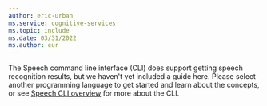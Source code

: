 ```yaml
---
author: eric-urban
ms.service: cognitive-services
ms.topic: include
ms.date: 03/31/2022
ms.author: eur
---
```


The Speech command line interface (CLI) does support getting speech recognition results, but we haven't yet included a guide here. Please select another programming language to get started and learn about the concepts, or see [Speech CLI overview](../../../spx-overview.md) for more about the CLI. 